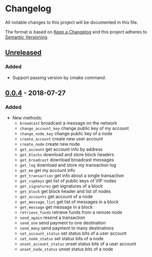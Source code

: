 # Changelog
All notable changes to this project will be documented in this file.

The format is based on [Keep a Changelog](https://keepachangelog.com/en/1.0.0/)
and this project adheres to [Semantic Versioning](https://semver.org/spec/v2.0.0.html).

## [Unreleased]
### Added
- Support passing version by cmake command.

## [0.0.4] - 2018-07-27
### Added
- New methods:
  - `broadcast`	broadcast a message on the network
  - `change_account_key`	change public key of my account
  - `change_node_key`	change public key of a node
  - `create_account`	create new user account
  - `create_node`	create new node
  - `get_account`	get account info by address
  - `get_blocks`	download and store block headers
  - `get_broadcast`	download broadcast messages
  - `get_log`	download and store my transaction log
  - `get_me`	get my account info
  - `get_transaction`	get info about a single transaction
  - `get_vipkeys`	get list of public keys of VIP nodes
  - `get_signatures`	get signatures of a block
  - `get_block`	get block header and list of nodes
  - `get_accounts`	get account of a node
  - `get_message_list`	get list of messages in a block
  - `get_message`	get message in a block
  - `retrieve_funds`	retrieve funds from a remote node
  - `send_again`	resend a transaction
  - `send_one`	send payment to one destination
  - `send_many`	send payment to many destinations
  - `set_account_status`	set status bits of a user account
  - `set_node_status`	set status bits of a node
  - `unset_account_status`	unset status bits of a user account
  - `unset_node_status`	unset status bits of a node

[Unreleased]: https://github.com/adshares/ads/compare/v0.0.4...HEAD

[0.0.4]: https://github.com/adshares/ads/releases/tag/v0.0.4